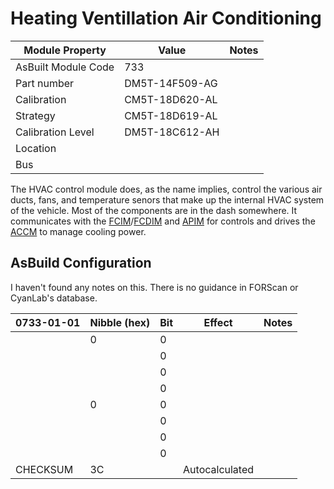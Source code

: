 # Heating Ventillation Air Conditioning

| Module Property     | Value          | Notes |
| ------------------- | -------------- | ----- |
| AsBuilt Module Code | 733            |       |
| Part number         | DM5T-14F509-AG |       |
| Calibration         | CM5T-18D620-AL |       |
| Strategy            | CM5T-18D619-AL |       |
| Calibration Level   | DM5T-18C612-AH |       |
| Location            |                |       |
| Bus                 |                |       |

The HVAC control module does, as the name implies, control the various air ducts, fans, and temperature senors that make up the internal HVAC system of the vehicle. Most of the components are in the dash somewhere. It communicates with the [FCIM](./FCIM.md)/[FCDIM](./FCDIM.md) and [APIM](./APIM.md) for controls and drives the [ACCM](./ACCM.md) to manage cooling power.

## AsBuild Configuration

I haven't found any notes on this. There is no guidance in FORScan or CyanLab's database.

| 0733-01-01 | Nibble (hex) | Bit | Effect         | Notes |
| ---------- | ------------ | --- | -------------- | ----- |
|            | 0            | 0   |                |       |
|            |              | 0   |                |       |
|            |              | 0   |                |       |
|            |              | 0   |                |       |
|            | 0            | 0   |                |       |
|            |              | 0   |                |       |
|            |              | 0   |                |       |
|            |              | 0   |                |       |
| CHECKSUM   | 3C           |     | Autocalculated |       |
